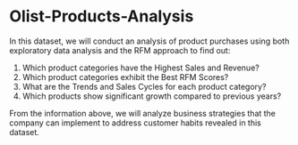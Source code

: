 # Olist-Products-Analysis

In this dataset, we will conduct an analysis of product purchases using both exploratory data analysis and the RFM approach to find out:

1. Which product categories have the Highest Sales and Revenue?
2. Which product categories exhibit the Best RFM Scores?
3. What are the Trends and Sales Cycles for each product category?
4. Which products show significant growth compared to previous years?

From the information above, we will analyze business strategies that the company can implement to address customer habits revealed in this dataset.
